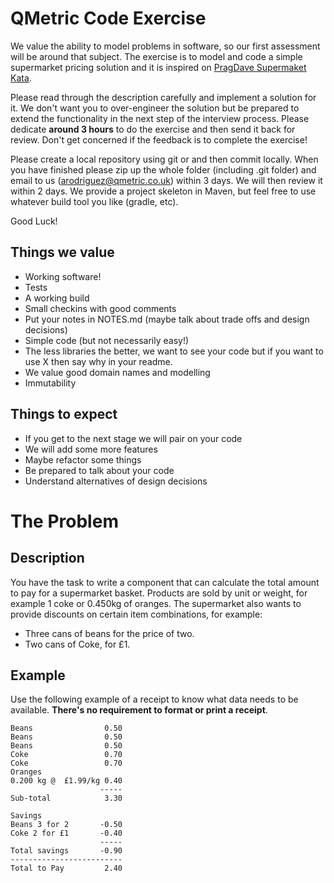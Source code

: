 # QMetric Code Exercise
We value the ability to model problems in software, so our first assessment will be around that subject. The exercise is to model and code a simple supermarket pricing solution and it is inspired on [PragDave Supermaket Kata](http://codekata.com/kata/kata01-supermarket-pricing/). 
 
Please read through the description carefully and implement a solution for it. We don't want you to over-engineer the solution but be prepared to extend the functionality in the next step of the interview process. Please dedicate **around 3 hours** to do the exercise and then send it back for review. Don't get concerned if the feedback is to complete the exercise! 

Please create a local repository using git or and then commit locally. When you have finished please zip up the whole folder (including .git folder) and email to us (arodriguez@qmetric.co.uk) within 3 days. We will then review it within 2 days. We provide a project skeleton in Maven, but feel free to use whatever build tool you like (gradle, etc).

Good Luck!

## Things we value
* Working software!
* Tests
* A working build
* Small checkins with good comments
* Put your notes in NOTES.md (maybe talk about trade offs and design decisions)
* Simple code (but not necessarily easy!)
* The less libraries the better, we want to see your code but if you want to use X then say why in your readme.
* We value good domain names and modelling
* Immutability 

## Things to expect
* If you get to the next stage we will pair on your code
* We will add some more features
* Maybe refactor some things
* Be prepared to talk about your code
* Understand alternatives of design decisions


# The Problem

## Description
You have the task to write a component that can calculate the total amount to pay for a supermarket basket. Products are sold by unit or weight, for example 1 coke or 0.450kg of oranges. The supermarket also wants to provide discounts on certain item combinations, for example:
- Three cans of beans for the price of two.
- Two cans of Coke, for £1.

## Example
Use the following example of a receipt to know what data needs to be available. **There's no requirement to format or print a receipt**.

    Beans                0.50
    Beans                0.50
    Beans                0.50
    Coke                 0.70
    Coke                 0.70
    Oranges
    0.200 kg @  £1.99/kg 0.40
                        -----
    Sub-total            3.30

    Savings
    Beans 3 for 2       -0.50
    Coke 2 for £1       -0.40
                        -----
    Total savings       -0.90
    -------------------------
    Total to Pay         2.40
